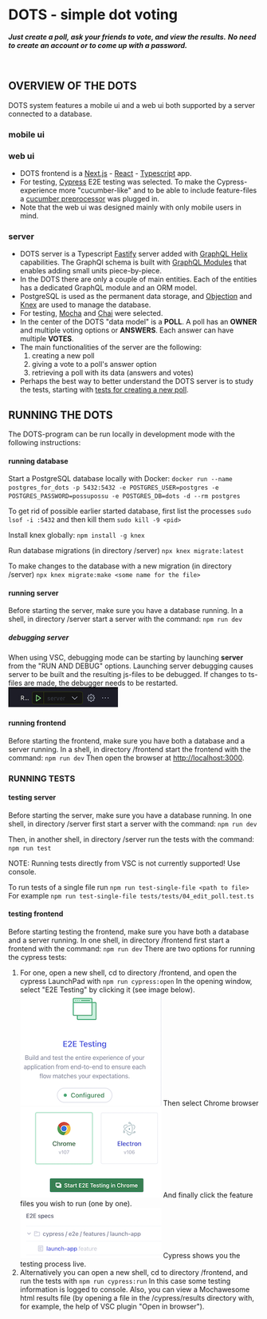 # DOTS - simple dot voting

**_Just create a poll, ask your friends to vote, and view the results._**
**_No need to create an account or to come up with a password._**

<br/>

## OVERVIEW OF THE DOTS

DOTS system features a mobile ui and a web ui both supported by a server connected to a database.

### mobile ui

### web ui

- DOTS frontend is a [Next.js](https://nextjs.org) - [React](https://reactjs.org) - [Typescript](https://www.typescriptlang.org) app.
- For testing, [Cypress](https://docs.cypress.io/guides/overview/why-cypress) E2E testing was selected. To make the Cypress-experience more "cucumber-like" and to be able to include feature-files a [cucumber preprocessor](https://www.npmjs.com/package/@badeball/cypress-cucumber-preprocessor) was plugged in.
- Note that the web ui was designed mainly with only mobile users in mind.

### server

- DOTS server is a Typescript [Fastify](https://www.fastify.io) server added with [GraphQL Helix](https://github.com/contra/graphql-helix) capabilities. The GraphQl schema is built with [GraphQL Modules](https://the-guild.dev/graphql/modules/docs) that enables adding small units piece-by-piece.
- In the DOTS there are only a couple of main entities. Each of the entities has a dedicated GraphQL module and an ORM model.
- PostgreSQL is used as the permanent data storage, and [Objection](https://vincit.github.io/objection.js/) and [Knex](https://knexjs.org/guide/) are used to manage the database.
- For testing, [Mocha](https://mochajs.org) and [Chai](https://www.chaijs.com) were selected.
- In the center of the DOTS "data model" is a **POLL**. A poll has an **OWNER** and multiple voting options or **ANSWERS**. Each answer can have multiple **VOTES**.
- The main functionalities of the server are the following:
  1. creating a new poll
  2. giving a vote to a poll's answer option
  3. retrieving a poll with its data (answers and votes)
- Perhaps the best way to better understand the DOTS server is to study the tests, starting with [tests for creating a new poll](/server/tests/tests/02_create_poll.test.ts).

## RUNNING THE DOTS

The DOTS-program can be run locally in development mode with the following instructions:

#### running database

Start a PostgreSQL database locally with Docker:
`docker run --name postgres_for_dots -p 5432:5432 -e POSTGRES_USER=postgres -e POSTGRES_PASSWORD=possupossu -e POSTGRES_DB=dots -d --rm postgres`

To get rid of possible earlier started database, first list the processes
`sudo lsof -i :5432`
and then kill them
`sudo kill -9 <pid>`

Install knex globally:
`npm install -g knex`

Run database migrations (in directory /server)
`npx knex migrate:latest`

To make changes to the database with a new migration (in directory /server)
`npx knex migrate:make <some name for the file>`

#### running server

Before starting the server, make sure you have a database running.
In a shell, in directory /server start a server with the command:
`npm run dev`

##### debugging server

When using VSC, debugging mode can be starting by launching **server** from the "RUN AND DEBUG" options. Launching server debugging causes server to be built and the resulting js-files to be debugged. If changes to ts-files are made, the debugger needs to be restarted.
![Launch server image](/assets/image_launch_server.png)

#### running frontend

Before starting the frontend, make sure you have both a database and a server running.
In a shell, in directory /frontend start the frontend with the command:
`npm run dev`
Then open the browser at [http://localhost:3000](http://localhost:3000).
<br/>

### RUNNING TESTS

#### testing server

Before starting the server, make sure you have a database running.
In one shell, in directory /server first start a server with the command:
`npm run dev`

Then, in another shell, in directory /server run the tests with the command:
`npm run test`

NOTE: Running tests directly from VSC is not currently supported! Use console.

To run tests of a single file run
`npm run test-single-file <path to file>`
For example
`npm run test-single-file tests/tests/04_edit_poll.test.ts`

#### testing frontend

Before starting testing the frontend, make sure you have both a database and a server running.
In one shell, in directory /frontend first start a frontend with the command:
`npm run dev`
There are two options for running the cypress tests:

1. For one, open a new shell, cd to directory /frontend, and open the cypress LaunchPad with
   `npm run cypress:open`
   In the opening window, select "E2E Testing" by clicking it (see image below).
   ![Cypress LaunchPad](/assets/image_cypress_launchpad.png)
   Then select Chrome browser
   ![Cypress Browser selection](/assets/image_cypress_select_browser.png)
   And finally click the feature files you wish to run (one by one).
   ![Cypress Feature](/assets/image_cypress_feature.png)
   Cypress shows you the testing process live.
2. Alternatively you can open a new shell, cd to directory /frontend, and run the tests with
   `npm run cypress:run`
   In this case some testing information is logged to console. Also, you can view a Mochawesome html results file (by opening a file in the /cypress/results directory with, for example, the help of VSC plugin "Open in browser").
